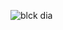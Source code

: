 ![blck dia](https://user-images.githubusercontent.com/94216191/143384244-48f46161-093e-4fb5-bb38-0e0f72afef89.png)
